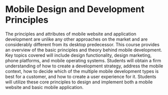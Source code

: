 # Mobile Design and Development Principles

The principles and attributes of mobile website and application development are unlike any other approaches on the market and are considerably different from its desktop predecessor. This course provides an overview of the basic principles and theory behind mobile development. Key topics covered will include design functionality, design marketing, phone platforms, and mobile operating systems. Students will obtain a firm understanding of how to create a development strategy, address the mobile context, how to decide which of the multiple mobile development types is best for a customer, and how to create a user experience for it. Students will utilize these core principles to design and implement both a mobile website and basic mobile application.
